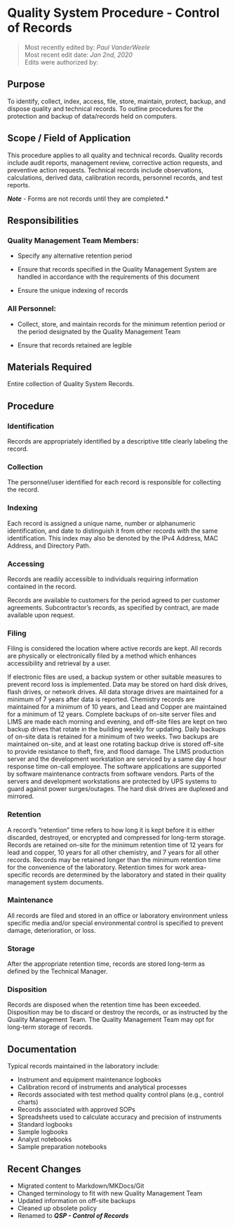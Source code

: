 # Quality System Procedure - Control of Records

>Most recently edited by: *Paul VanderWeele*  
>Most recent edit date: *Jan 2nd, 2020*  
>Edits were authorized by:  

## Purpose

To identify, collect, index, access, file, store, maintain, protect, backup, and dispose quality and technical records. To outline procedures for the protection and backup of data/records held on computers.

## Scope / Field of Application

This procedure applies to all quality and technical records. Quality records include audit reports, management review, corrective action requests, and preventive action requests. Technical records include observations, calculations, derived data, calibration records, personnel records, and test reports.

***Note*** - Forms are not records until they are completed.*

## Responsibilities

### Quality Management Team Members:
* Specify any alternative retention period

* Ensure that records specified in the Quality Management System are handled in accordance with the requirements of this document

* Ensure the unique indexing of records

### All Personnel:
* Collect, store, and maintain records for the minimum retention period or the period designated by the Quality Management Team

* Ensure that records retained are legible

## Materials Required

Entire collection of Quality System Records.

## Procedure

### Identification
Records are appropriately identified by a descriptive title clearly labeling the record.

### Collection
The personnel/user identified for each record is responsible for collecting the record.

### Indexing
Each record is assigned a unique name, number or alphanumeric identification, and date to distinguish it from other records with the same identification. This index may also be denoted by the IPv4 Address, MAC Address, and Directory Path.

### Accessing
Records are readily accessible to individuals requiring information contained in the record.

Records are available to customers for the period agreed to per customer agreements.
Subcontractor’s records, as specified by contract, are made available upon request.

### Filing
Filing is considered the location where active records are kept.  All records are physically or electronically filed by a method which enhances accessibility and retrieval by a user.

If electronic files are used, a backup system or other suitable measures to prevent record loss is implemented. Data may be stored on hard disk drives, flash drives, or network drives. All data storage drives are maintained for a minimum of 7 years after data is reported. Chemistry records are maintained for a minimum of 10 years, and Lead and Copper are maintained for a minimum of 12 years. Complete backups of on-site server files and LIMS are made each morning and evening, and off-site files are kept on two backup drives that rotate in the building weekly for updating. Daily backups of on-site data is retained for a minimum of two weeks. Two backups are maintained on-site, and at least one rotating backup drive is stored off-site to provide resistance to theft, fire, and flood damage. The LIMS production server and the development workstation are serviced by a same day 4 hour response time on-call employee. The software applications are supported by software maintenance contracts from software vendors. Parts of the servers and development workstations are protected by UPS systems to guard against power surges/outages. The hard disk drives are duplexed and mirrored.

### Retention
A record’s “retention” time refers to how long it is kept before it is either discarded, destroyed, or encrypted and compressed for long-term storage. Records are retained on-site for the minimum retention time of 12 years for lead and copper, 10 years for all other chemistry, and 7 years for all other records. Records may be retained longer than the minimum retention time for the convenience of the laboratory. Retention times for work area-specific records are determined by the laboratory and stated in their quality management system documents.

### Maintenance
All records are filed and stored in an office or laboratory environment unless specific media and/or special environmental control is specified to prevent damage, deterioration, or loss.

### Storage
After the appropriate retention time, records are stored long-term as defined by the Technical Manager.

### Disposition
Records are disposed when the retention time has been exceeded. Disposition may be to discard or destroy the records, or as instructed by the Quality Management Team. The Quality Management Team may opt for long-term storage of records.

## Documentation
Typical records maintained in the laboratory include:
*	Instrument and equipment maintenance logbooks
*	Calibration record of instruments and analytical processes
*	Records associated with test method quality control plans (e.g., control charts)
*	Records associated with approved SOPs
*	Spreadsheets used to calculate accuracy and precision of instruments
*	Standard logbooks
*	Sample logbooks
*	Analyst notebooks
*	Sample preparation notebooks

## Recent Changes
* Migrated content to Markdown/MKDocs/Git
* Changed terminology to fit with new Quality Management Team
* Updated information on off-site backups
* Cleaned up obsolete policy
* Renamed to ***QSP - Control of Records***
